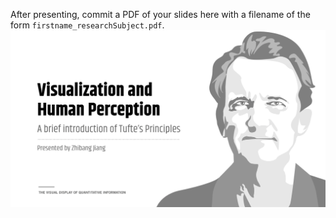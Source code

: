 After presenting, commit a PDF of your slides here with a filename of the form `firstname_researchSubject.pdf`.
![illustrative images](./cover.png)